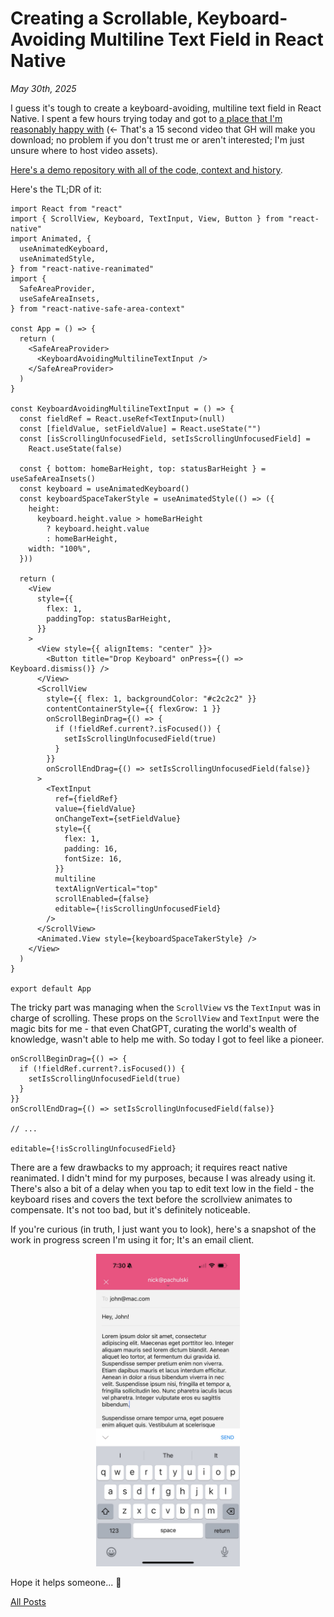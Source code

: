 # Creating a Scrollable, Keyboard-Avoiding Multiline Text Field in React Native

_May 30th, 2025_

I guess it's tough to create a keyboard-avoiding, multiline text field in React Native. I spent a few hours trying today and got to [a place that I'm reasonably happy with][1] (<- That's a 15 second video that GH will make you download; no problem if you don't trust me or aren't interested; I'm just unsure where to host video assets).

[Here's a demo repository with all of the code, context and history][2].

Here's the TL;DR of it:

```tsx
import React from "react"
import { ScrollView, Keyboard, TextInput, View, Button } from "react-native"
import Animated, {
  useAnimatedKeyboard,
  useAnimatedStyle,
} from "react-native-reanimated"
import {
  SafeAreaProvider,
  useSafeAreaInsets,
} from "react-native-safe-area-context"

const App = () => {
  return (
    <SafeAreaProvider>
      <KeyboardAvoidingMultilineTextInput />
    </SafeAreaProvider>
  )
}

const KeyboardAvoidingMultilineTextInput = () => {
  const fieldRef = React.useRef<TextInput>(null)
  const [fieldValue, setFieldValue] = React.useState("")
  const [isScrollingUnfocusedField, setIsScrollingUnfocusedField] =
    React.useState(false)

  const { bottom: homeBarHeight, top: statusBarHeight } = useSafeAreaInsets()
  const keyboard = useAnimatedKeyboard()
  const keyboardSpaceTakerStyle = useAnimatedStyle(() => ({
    height:
      keyboard.height.value > homeBarHeight
        ? keyboard.height.value
        : homeBarHeight,
    width: "100%",
  }))

  return (
    <View
      style={{
        flex: 1,
        paddingTop: statusBarHeight,
      }}
    >
      <View style={{ alignItems: "center" }}>
        <Button title="Drop Keyboard" onPress={() => Keyboard.dismiss()} />
      </View>
      <ScrollView
        style={{ flex: 1, backgroundColor: "#c2c2c2" }}
        contentContainerStyle={{ flexGrow: 1 }}
        onScrollBeginDrag={() => {
          if (!fieldRef.current?.isFocused()) {
            setIsScrollingUnfocusedField(true)
          }
        }}
        onScrollEndDrag={() => setIsScrollingUnfocusedField(false)}
      >
        <TextInput
          ref={fieldRef}
          value={fieldValue}
          onChangeText={setFieldValue}
          style={{
            flex: 1,
            padding: 16,
            fontSize: 16,
          }}
          multiline
          textAlignVertical="top"
          scrollEnabled={false}
          editable={!isScrollingUnfocusedField}
        />
      </ScrollView>
      <Animated.View style={keyboardSpaceTakerStyle} />
    </View>
  )
}

export default App
```

The tricky part was managing when the `ScrollView` vs the `TextInput` was in charge of scrolling. These props on the `ScrollView` and `TextInput` were the magic bits for me - that even ChatGPT, curating the world's wealth of knowledge, wasn't able to help me with. So today I got to feel like a pioneer.

```tsx
onScrollBeginDrag={() => {
  if (!fieldRef.current?.isFocused()) {
    setIsScrollingUnfocusedField(true)
  }
}}
onScrollEndDrag={() => setIsScrollingUnfocusedField(false)}

// ...

editable={!isScrollingUnfocusedField}
```

There are a few drawbacks to my approach; it requires react native reanimated. I didn't mind for my purposes, because I was already using it. There's also a bit of a delay when you tap to edit text low in the field - the keyboard rises and covers the text before the scrollview animates to compensate. It's not too bad, but it's definitely noticeable.

If you're curious (in truth, I just want you to look), here's a snapshot of the work in progress screen I'm using it for; It's an email client.

<p align="center">
  <img src="/posts/assets/2025-05-30-creating-a-scrollable-keyboard-avoiding-multiline-text-field-in-react-native/emma.png" height="500" alt="emma" />
</p>

Hope it helps someone... 🙏

[All Posts](/README.md)

[1]: /posts/assets/2025-05-30-creating-a-scrollable-keyboard-avoiding-multiline-text-field-in-react-native/demo-video.mp4
[2]: https://github.com/pachun/scrollable-multiline-RN-text-input
